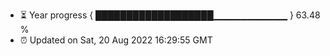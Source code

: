 - ⏳ Year progress { ███████████████████▁▁▁▁▁▁▁▁▁▁▁ } 63.48 %
- ⏰ Updated on Sat, 20 Aug 2022 16:29:55 GMT

